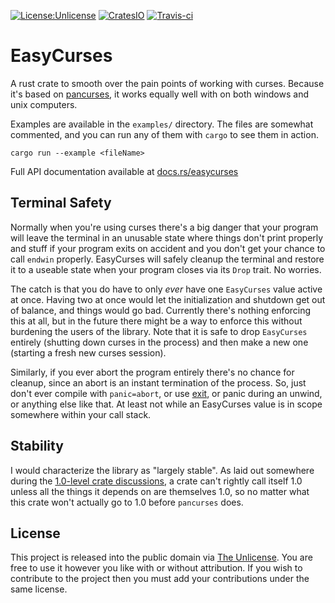 [![License:Unlicense](https://img.shields.io/badge/License-Unlicense-blue.svg)](https://unlicense.org)
[![CratesIO](https://img.shields.io/crates/v/easycurses.svg)](https://crates.io/crates/easycurses)
[![Travis-ci](https://travis-ci.org/Lokathor/easycurses-rs.svg)](https://travis-ci.org/Lokathor/easycurses-rs)

# EasyCurses

A rust crate to smooth over the pain points of working with curses. Because it's
based on [pancurses](https://github.com/ihalila/pancurses), it works equally
well with on both windows and unix computers.

Examples are available in the `examples/` directory. The files are somewhat
commented, and you can run any of them with `cargo` to see them in action.

```
cargo run --example <fileName>
```

Full API documentation available at [docs.rs/easycurses](https://docs.rs/easycurses)

## Terminal Safety

Normally when you're using curses there's a big danger that your program will
leave the terminal in an unusable state where things don't print properly and
stuff if your program exits on accident and you don't get your chance to call
`endwin` properly. EasyCurses will safely cleanup the terminal and restore it to
a useable state when your program closes via its `Drop` trait. No worries.

The catch is that you do have to only _ever_ have one `EasyCurses` value active
at once. Having two at once would let the initialization and shutdown get out of
balance, and things would go bad. Currently there's nothing enforcing this at
all, but in the future there might be a way to enforce this without burdening
the users of the library. Note that it is safe to drop `EasyCurses` entirely
(shutting down curses in the process) and then make a new one (starting a fresh
new curses session).

Similarly, if you ever abort the program entirely there's no chance for cleanup,
since an abort is an instant termination of the process. So, just don't ever
compile with `panic=abort`, or use
[exit](https://doc.rust-lang.org/std/process/fn.exit.html), or panic during an
unwind, or anything else like that. At least not while an EasyCurses value is in
scope somewhere within your call stack.

## Stability

I would characterize the library as "largely stable". As laid out somewhere
during the [1.0-level crate
discussions](https://github.com/rust-lang/rust-roadmap/issues/11), a crate can't
rightly call itself 1.0 unless all the things it depends on are themselves 1.0,
so no matter what this crate won't actually go to 1.0 before `pancurses` does.

## License

This project is released into the public domain via [The
Unlicense](https://unlicense.org). You are free to use it however you like with
or without attribution. If you wish to contribute to the project then you must
add your contributions under the same license. 

